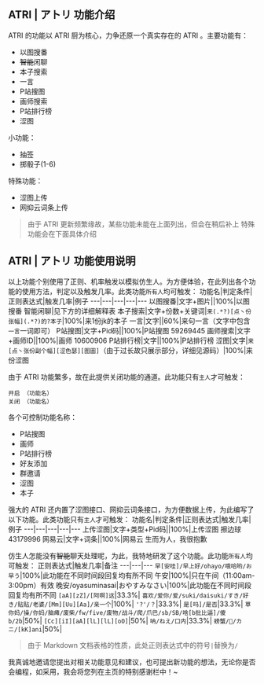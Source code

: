 ## ATRI | アトリ 功能介绍
ATRI 的功能以 ATRI 厨为核心，力争还原一个真实存在的 ATRI 。主要功能有：
- 以图搜番
- ~~智能~~闲聊
- 本子搜索
- 一言
- P站搜图
- 画师搜索
- P站排行榜
- 涩图

小功能：
- 抽签
- 掷骰子(1-6)

特殊功能：
- 涩图上传
- 网抑云词条上传

> 由于 ATRI 更新频繁缘故，某些功能未能在上面列出，但会在稍后补上
> 特殊功能会在下面具体介绍

## ATRI | アトリ 功能使用说明

以上功能个别使用了正则、机率触发以模拟仿生人。为方便体验，在此列出各个功能的使用方法，判定以及触发几率。此类功能`所有人`均可触发：
功能名|判定条件|正则表达式|触发几率|例子
---|---|---|---|---
以图搜番|文字+图片||100%|以图搜番
智能闲聊|见下方的详细解释表
本子搜索|文字+份数+关键词|`来(.*?)[点丶份张幅](.*?)的?本子`|100%|来1份jk的本子
一言|文字||60%|来句一言（文字中包含`一言`一词即可）
P站搜图|文字+Pid码||100%|P站搜图 59269445
画师搜索|文字+画师ID||100%|画师 10600906
P站排行榜|文字||100%|P站排行榜
涩图|文字|`来[点丶张份副个幅][涩色瑟][图圖]`（由于过长故只展示部分，详细见源码）|100%|来份涩图



由于 ATRI 功能繁多，故在此提供关闭功能的通道。此功能只有`主人`才可触发：
```
开启 （功能名）
关闭 （功能名）
```
各个可控制功能名称：
- P站搜图
- 画师
- P站排行榜
- 好友添加
- 群邀请
- 涩图
- 本子



强大的 ATRI 还内置了涩图接口、网抑云词条接口，为方便数据上传，为此编写了以下功能。此类功能只有`主人`才可触发：
功能名|判定条件|正则表达式|触发几率|例子
---|---|---|---|---
上传涩图|文字+类型+Pid码||100%|上传涩图 擦边球 43179996
网易云|文字+词条||100%|网易云 生而为人，我很抱歉



仿生人怎能没有~~智能~~聊天处理呢，为此，我特地研发了这个功能。此功能`所有人`均可触发：
正则表达式|触发几率|备注
---|---|---
`早[安哇]/早上好/ohayo/哦哈哟/お早う`|100%|此功能在不同时间段回复均有所不同
午安|100%|只在午间（11:00am-3:00pm）有效
晚安/oyasuminasai|おやすみなさい|100%|此功能在不同时间段回复均有所不同
`[aA][zZ]/[阿啊]这`|33.3%|
`喜欢/爱你/爱/suki/daisuki/すき/好き/贴贴/老婆/[Mm][Uu][Aa]/亲一个`|100%|
`'?'/？`|33.3%|
`是[吗]/是否`|33.3%|
`草你妈/操/你妈/脑瘫/废柴/fw/five/废物/战斗/爬/爪巴/sb/SB/啥[b批比逼]/傻b/2b`|50%|
`[Cc][iI][aA][lL][lL][oO]`|50%|
`呐/ねえ/口内`|33.3%|
`螃蟹/🦀/カニ/[kK]ani`|50%|

> 由于 Markdown 文档表格的性质，此处正则表达式中的符号`|`替换为`/`

我真诚地邀请您提出对相关功能意见和建议，也可提出新功能的想法，无论你是否会编程，如采用，我会将您列在主页的特别感谢栏中！~
